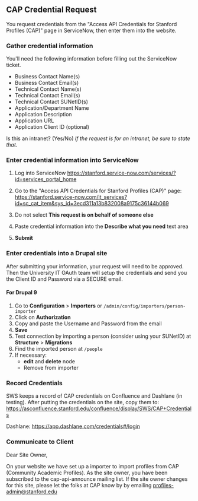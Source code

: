 

## CAP Credential Request
You request credentials from the "Access API Credentials for Stanford Profiles (CAP)" page in ServiceNow, then enter them into the website.

### Gather credential information
You'll need the following information before filling out the ServiceNow ticket.

* Business Contact Name(s)
* Business Contact Email(s)
* Technical Contact Name(s)
* Technical Contact Email(s)
* Technical Contact SUNetID(s)
* Application/Department Name
* Application Description
* Application URL
* Application Client ID (optional)

Is this an intranet? (Yes/No)
*If the request is for an intranet, be sure to state that.*

### Enter credential information into ServiceNow

1. Log into ServiceNow
https://stanford.service-now.com/services/?id=services_portal_home

1. Go to the "Access API Credentials for Stanford Profiles (CAP)" page:
https://stanford.service-now.com/it_services?id=sc_cat_item&sys_id=3ecd311a13b832008a9175c36144b069
1. Do not select **This request is on behalf of someone else**

1. Paste credential information into the **Describe what you need** text area
1. **Submit**

### Enter credentials into a Drupal site
After submitting your information, your request will need to be approved. Then the University IT OAuth team will setup the credentials and send you the Client ID and Password via a SECURE email.

#### For Drupal 9

1. Go to **Configuration** > **Importers** or `/admin/config/importers/person-importer`
1. Click on **Authorization**
1. Copy and paste the Username and Password from the email
1. **Save**
2. Test connection by importing a person (consider using your SUNetID) at **Structure** > **Migrations**
3. Find the imported person at `/people`
4. If necessary:
   *  **edit** and **delete** node
   * Remove from importer

### Record Credentials
SWS keeps a record of CAP credentials on Confluence and Dashlane (in testing). After putting the credentials on the site, copy them to:
https://asconfluence.stanford.edu/confluence/display/SWS/CAP+Credentials

Dashlane: https://app.dashlane.com/credentials#/login

### Communicate to Client 

Dear Site Owner, 

On your website we have set up a importer to import profiles from CAP (Community Academic Profiles). As the site owner, 
you have been subscribed to the cap-api-announce mailing list. If the site owner changes for this site, please let the folks at CAP know by
by emailing profiles-admin@stanford.edu

